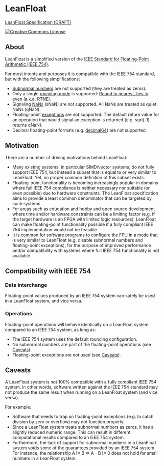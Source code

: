 # LeanFloat

[LeanFloat Specification (DRAFT)](LeanFloat-Specification.md)

[![Creative Commons License](https://i.creativecommons.org/l/by/4.0/88x31.png)](https://creativecommons.org/licenses/by/4.0/)

## About

LeanFloat is a simplified version of the [IEEE Standard for Floating-Point Arithmetic (IEEE 754)](https://en.wikipedia.org/wiki/IEEE_754).

For most intents and purposes it is compatible with the IEEE 754 standard, but with the following simplifications:

* [Subnormal numbers](https://en.wikipedia.org/wiki/Denormal_number) are not
  supported (they are treated as zeros).
* Only a single [rounding mode](https://en.wikipedia.org/wiki/IEEE_754#Rounding_rules)
  is supported: [Round to nearest, ties to even](https://en.wikipedia.org/wiki/Rounding#Round_half_to_even)
  (a.k.a. RTNE).
* Signaling [NaNs](https://en.wikipedia.org/wiki/NaN) (sNaN) are not
  supported. All NaNs are treated as quiet NaNs (qNaN).
* Floating-point [exceptions](https://en.wikipedia.org/wiki/IEEE_754#Exception_handling)
  are not supported. The default return value for an operation that would
  signal an exception is returned (e.g. sqrt(-1) returns qNaN).
* Decimal floating-point formats (e.g. [decimal64](https://en.wikipedia.org/wiki/Decimal64_floating-point_format))
  are not supported.

## Motivation

There are a number of driving motivations behind LeanFloat:

* Many existing systems, in particular SIMD/vector systems, do not fully
  support IEEE 754, but instead a subset that is equal to or very similar to
  LeanFloat. Yet, no proper common definition of this subset exists.
* Floating-point functionality is becoming increasingly popular in domains
  where full IEEE 754 compliance is neither necessary nor suitable (or even
  possible) due to hardware constraints. The LeanFloat specification aims to
  provide a least common denominator that can be targeted by such systems.
* For areas such as education and hobby and open source development where
  time and/or hardware constraints can be a limiting factor (e.g. if the
  target hardware is an FPGA with limited logic resources), LeanFloat can make
  floating-point functionality possible if a fully compliant IEEE 754
  implementation would not be feasible.
* It is common for software programs to configure the FPU in a mode that is
  very similar to LeanFloat (e.g. disable subnormal numbers and floating-point
  exceptions), for the purpose of improved performance and/or compatibility
  with systems where full IEEE 754 functionality is not available.

## Compatibility with IEEE 754

### Data interchange

Floating-point values produced by an IEEE 754 system can safely be used in a
LeanFloat system, and vice versa.

### Operations

Floating-point operations will behave identically on a LeanFloat system
compared to an IEEE 754 system, as long as:

* The IEEE 754 system uses the default rounding configuration.
* No subnormal numbers are part of the floating-point operations (see
  [Caveats](#caveats)).
* Floating-point exceptions are not used (see [Caveats](#caveats)).

## Caveats

A LeanFloat system is not 100% compatible with a fully compliant IEEE 754
system. In other words, software written against the IEEE 754 standard may not
produce the same result when running on a LeanFloat system (and vice versa).

For example:

* Software that needs to trap on floating-point exceptions (e.g. to catch
  division by zero or overflow) may not function properly.
* Since a LeanFloat system treats subnormal numbers as zeros, it has a slightly
  reduced numeric range. This can result in different computational results
  compared to an IEEE 754 system.
* Furthermore, the lack of support for subnormal numbers in a LeanFloat system
  voids some of the guarantees provided by an IEEE 754 system. For instance,
  the relationship A != B => A - B != 0 does not hold for small numbers in a
  LeanFloat system.

